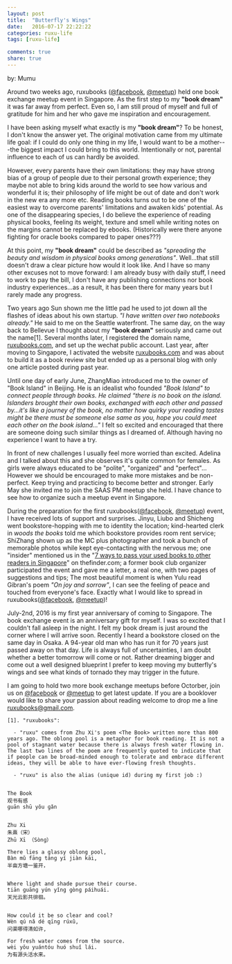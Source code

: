 ```yaml
---
layout: post
title:  "Butterfly's Wings"
date:   2016-07-17 22:22:22
categories: ruxu-life
tags: [ruxu-life]

comments: true
share: true
---
```

by: Mumu


Around two weeks ago, ruxubooks ([@facebook](https://www.facebook.com/ruxubooks/), [@meetup](http://www.meetup.com/Ruxubooks-%E5%A6%82%E8%AE%B8%E9%98%85%E8%AF%BB/)) held one book exchange meetup event in Singapore. As the first step to my **"book dream"** it was far away from perfect. Even so, I am still proud of myself and full of gratitude for him and her who gave me inspiration and encouragement.

I have been asking myself what exactly is my **"book dream"**? To be honest, I don't know the answer yet. The original motivation came from my ultimate life goal: if I could do only one thing in my life, I would want to be a mother---the biggest impact I could bring to this world. Intentionally or not, parental influence to each of us can hardly be avoided.

However, every parents have their own limitations: they may have strong bias of a group of people due to their personal growth experience; they maybe not able to bring kids around the world to see how various and wonderful it is; their philosophy of life might be out of date and don't work in the new era any more etc. Reading books turns out to be one of the easiest way to overcome parents' limitations and awaken kids' potential. As one of the disappearing species, I do believe the experience of reading physical books, feeling its weight, texture and smell while writing notes on the margins cannot be replaced by ebooks. (Historically were there anyone fighting for oracle books compared to paper ones???)

At this point, my **"book dream"** could be described as *"spreading the beauty and wisdom in physical books among generations"*. Well...that still doesn't draw a clear picture how would it look like. And I have so many other excuses not to move forward: I am already busy with daily stuff, I need to work to pay the bill, I don't have any publishing connections nor book industry experiences...as a result, it has been there for many years but I rarely made any progress.

Two years ago Sun shown me the little pad he used to jot down all the flashes of ideas about his own startup. *"I have written over two notebooks already."* He said to me on the Seattle waterfront. The same day, on the way back to Bellevue I thought about my **"book dream"** seriously and came out the name[1]. Several months later, I registered the domain name, [ruxubooks.com](ruxubooks.com), and set up the wechat public account.  Last year, after moving to Singapore, I activated the website [ruxubooks.com](ruxubooks.com) and was about to build it as a book review site but ended up as a personal blog with only one article posted during past year.

Until one day of early June, ZhangMiao introduced me to the owner of "Book Island" in Beijing. He is an idealist who founded *"Book Island" to connect people through books. He claimed “there is no book on the island. Islanders brought their own books, exchanged with each other and passed by...it's like a journey of the book, no matter how quirky your reading tastes might be there must be someone else same as you, hope you could meet each other on the book island..."* I felt so excited and encouraged that there are someone doing such similar things as I dreamed of. Although having no experience I want to have a try.

In front of new challenges I usually feel more worried than excited. Adelina and I talked about this and she observes it's quite common for females. As girls were always educated to be "polite", "organized" and "perfect"... However we should be encouraged to make more mistakes and be non-perfect. Keep trying and practicing to become better and stronger. Early May she invited me to join the SAAS PM meetup she held. I have chance to see how to organize such a meetup event in Singapore.

During the preparation for the first ruxubooks([@facebook](https://www.facebook.com/ruxubooks/), [@meetup](http://www.meetup.com/Ruxubooks-%E5%A6%82%E8%AE%B8%E9%98%85%E8%AF%BB/)) event, I have received lots of support and surprises. Jinyu, Liubo and Shicheng went bookstore-hopping with me to identity the location; kind-hearted clerk in *woods the books* told me which bookstore provides room rent service; ShiZhang shown up as the MC plus photographer and took a bunch of memorable photos while kept eye-contacting with the nervous me; one "insider" mentioned us in the "[7 ways to pass your used books to other readers in Singapore](http://www.thefinder.com.sg/whats-hot/things-do/7-ways-pass-your-used-books-other-readers-singapore)" on thefinder.com; a former book club organizer participated the event and gave me a letter, a real one, with two pages of suggestions and tips; The most beautiful moment is when Yulu read Gibran's poem *"On joy and sorrow"*, I can see the feeling of peace and touched from everyone's face. Exactly what I would like to spread in ruxubooks([@facebook](https://www.facebook.com/ruxubooks/), [@meetup](http://www.meetup.com/Ruxubooks-%E5%A6%82%E8%AE%B8%E9%98%85%E8%AF%BB/))!

July-2nd, 2016 is my first year anniversary of coming to Singapore. The book exchange event is an anniversary gift for myself. I was so excited that I couldn't fall asleep in the night. I felt my book dream is just around the corner where I will arrive soon. Recently I heard a bookstore closed on the same day in Osaka. A 94-year old man who has run it for 70 years just passed away on that day. Life is always full of uncertainties, I am doubt whether a better tomorrow will come or not. Rather dreaming bigger and come out a well designed blueprint I prefer to keep moving my butterfly's wings and see what kinds of tornado they may trigger in the future.

I am going to hold two more book exchange meetups before Octorber, join us on [@facebook](https://www.facebook.com/ruxubooks/) or  [@meetup](http://www.meetup.com/Ruxubooks-%E5%A6%82%E8%AE%B8%E9%98%85%E8%AF%BB/) to get latest update. If you are a booklover would like to share your passion about reading welcome to drop me a line [ruxubooks@gmail.com](mailto:ruxubooks@gmail.com).

```
[1]. "ruxubooks":

  - "ruxu" comes from Zhu Xi's poem <The Book> written more than 800 years ago. The oblong pool is a metaphor for book reading. It is not a pool of stagnant water because there is always fresh water flowing in. The last two lines of the poem are frequently quoted to indicate that if people can be broad-minded enough to tolerate and embrace different ideas, they will be able to have ever-flowing fresh thoughts.

  - "ruxu" is also the alias (unique id) during my first job :)


The Book
观书有感
ɡuān shū yǒu ɡǎn


Zhu Xi
朱熹（宋）
Zhū Xī （Sònɡ）

There lies a glassy oblong pool,
Bàn mǔ fānɡ tánɡ yí jiàn kāi,
半亩方塘一鉴开，


Where light and shade pursue their course.
tiān ɡuānɡ yún yǐnɡ ɡònɡ páihuái.
天光云影共徘徊。


How could it be so clear and cool?
Wèn qú nǎ dé qīnɡ rúxǔ,
问渠哪得清如许,

For fresh water comes from the source.
wèi yǒu yuántóu huó shuǐ lái.
为有源头活水来。
```
